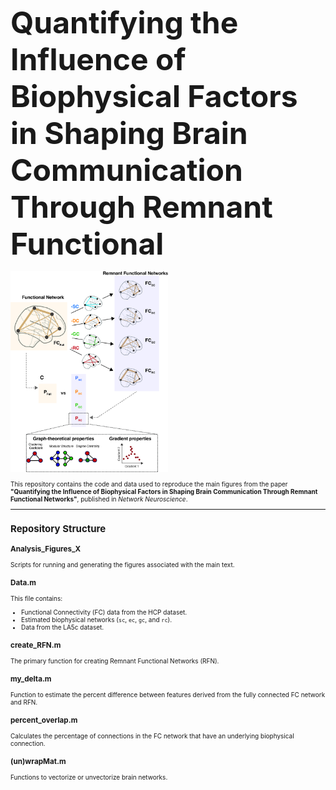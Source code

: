 <font size="38">**Quantifying the Influence of Biophysical Factors in Shaping Brain Communication Through Remnant Functional**</font>

<div aling=center;">
  <img src="RFN.jpg" alt="Diagram of Process" width="50%">
</div>


<div style="font-size: 10px;">

This repository contains the code and data used to reproduce the main figures from the paper **"Quantifying the Influence of Biophysical Factors in Shaping Brain Communication Through Remnant Functional Networks"**, published in *Network Neuroscience*.

---

## **Repository Structure**

### **Analysis_Figures_X**
Scripts for running and generating the figures associated with the main text.

### **Data.m**
This file contains:
- Functional Connectivity (FC) data from the HCP dataset.
- Estimated biophysical networks (`sc`, `ec`, `gc`, and `rc`).
- Data from the LA5c dataset.

### **create_RFN.m**
The primary function for creating Remnant Functional Networks (RFN).

### **my_delta.m**
Function to estimate the percent difference between features derived from the fully connected FC network and RFN.

### **percent_overlap.m**
Calculates the percentage of connections in the FC network that have an underlying biophysical connection.

### **(un)wrapMat.m**
Functions to vectorize or unvectorize brain networks.

</div>

